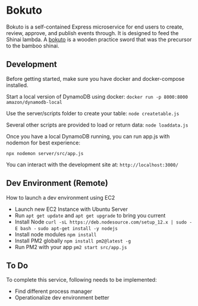 # Bokuto
Bokuto is a self-contained Express microservice for end users to create, review, approve, and publish events through. It is designed to feed the Shinai lambda.  A [bokuto](https://en.wikipedia.org/wiki/Bokken) is a wooden practice sword that was the precursor to the bamboo shinai.  

## Development
Before getting started, make sure you have docker and docker-compose installed.  

Start a local version of DynamoDB using docker:
`docker run -p 8000:8000 amazon/dynamodb-local`

Use the server/scripts folder to create your table:
`node createtable.js`

Several other scripts are provided to load or return data:
`node loaddata.js`

Once you have a local DynamoDB running, you can run app.js with nodemon for best experience:

`npx nodemon server/src/app.js`

You can interact with the development site at: `http://localhost:3000/`

## Dev Environment (Remote)
How to launch a dev environment using EC2
- Launch new EC2 Instance with Ubuntu Server
- Run `apt get update` and `apt get upgrade` to bring you current
- Install Node
`curl -sL https://deb.nodesource.com/setup_12.x | sudo -E bash -`
`sudo apt-get install -y nodejs`
- Install node modules
`npm install`
- Install PM2 globally
`npm install pm2@latest -g`
- Run PM2 with your app
`pm2 start src/app.js`

## To Do
To complete this service, following needs to be implemented:

- Find different process manager
- Operationalize dev environment better